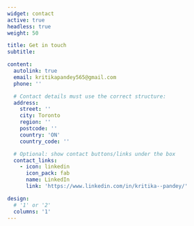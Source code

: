 ```yaml
---
widget: contact
active: true
headless: true
weight: 50

title: Get in touch
subtitle:

content:
  autolink: true
  email: kritikapandey565@gmail.com
  phone: ''

  # Contact details must use the correct structure:
  address:
    street: ''
    city: Toronto
    region: ''
    postcode: ''
    country: 'ON'
    country_code: ''

  # Optional: show contact buttons/links under the box
  contact_links:
    - icon: linkedin
      icon_pack: fab
      name: LinkedIn
      link: 'https://www.linkedin.com/in/kritika--pandey/'

design:
  # '1' or '2'
  columns: '1'
---
```

